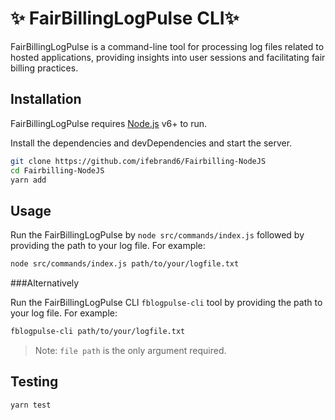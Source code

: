 # ✨ FairBillingLogPulse CLI✨
FairBillingLogPulse is a command-line tool for processing log files related to hosted applications, providing insights into user sessions and facilitating fair billing practices.


## Installation

FairBillingLogPulse requires [Node.js](https://nodejs.org/) v6+ to run.

Install the dependencies and devDependencies and start the server.

```sh
git clone https://github.com/ifebrand6/Fairbilling-NodeJS
cd Fairbilling-NodeJS
yarn add
```

## Usage
Run the  FairBillingLogPulse by `node src/commands/index.js` followed by providing the path to your log file.
For example:
```sh
node src/commands/index.js path/to/your/logfile.txt
```
###Alternatively

Run the FairBillingLogPulse CLI `fblogpulse-cli` tool by providing the path to your log file.
For example:
```sh
fblogpulse-cli path/to/your/logfile.txt
```
> Note: `file path` is the only argument required.

## Testing
```sh
yarn test
```
